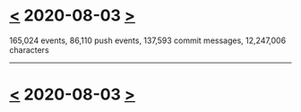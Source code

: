 # [<](2020-08-02.md) 2020-08-03 [>](2020-08-04.md)

165,024 events, 86,110 push events, 137,593 commit messages, 12,247,006 characters



---

# [<](2020-08-02.md) 2020-08-03 [>](2020-08-04.md)

